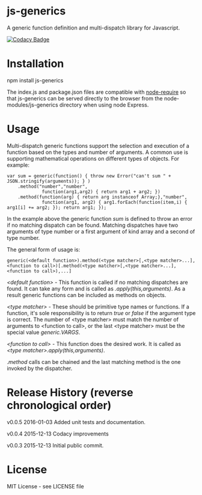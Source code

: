 # js-generics
A generic function definition and multi-dispatch library for Javascript.

[![Codacy Badge](https://api.codacy.com/project/badge/grade/9fa47bc000d84db4b1336fc61e38fb58)](https://www.codacy.com/app/syblackwell/js-generics)

# Installation

npm install js-generics

The index.js and package.json files are compatible with [node-require](http://www.github.com/anywhichway/joqular) so that js-generics can be served directly to the browser from the node-modules/js-generics directory when using node Express.

# Usage

Multi-dispatch generic functions support the selection and execution of a function based on the types and number of arguments. A common use is supporting mathematical operations on different types of objects. For example:

```
var sum = generic(function() { throw new Error("can't sum " + JSON.stringify(arguments)); } )
	.method("number","number",
			 function(arg1,arg2) { return arg1 + arg2; })
	.method(function(arg) { return arg instanceof Array;},"number",
			 function(arg1, arg2) { arg1.forEach(function(item,i) { arg1[i] += arg2; }); return arg1; });
```

In the example above the generic function *sum* is defined to throw an error if no matching dispatch can be found. Matching dispatches have two arguments of type number or a first argument of kind array and a second of type number.

The general form of usage is:

```
generic(<default function>).method(<type matcher>[,<type matcher>...],<function to call>)[.method(<type matcher>[,<type matcher>...],<function to call>),...]
```

*\<default function\>* - This function is called if no matching dispatches are found. It can take any form and is called as *<default function>.apply(this,arguments)*. As a result generic functions can be included as methods on objects.

*\<type matcher\>* - These should be primitive type names or functions. If a function, it's sole responsibility is to return *true* or *false* if the argument type is correct. The number of \<type matcher\> must match the number of arguments to \<function to call\>, or the last \<type matcher\> must be the special value *generic.VARGS*.

*\<function to call\>* - This function does the desired work. It is called as *\<type matcher\>.apply(this,arguments)*.

.*method* calls can be chained and the last matching method is the one invoked by the dispatcher.

# Release History (reverse chronological order)

v0.0.5 2016-01-03 Added unit tests and documentation.

v0.0.4 2015-12-13 Codacy improvements

v0.0.3 2015-12-13 Initial public commit.

# License

MIT License - see LICENSE file
